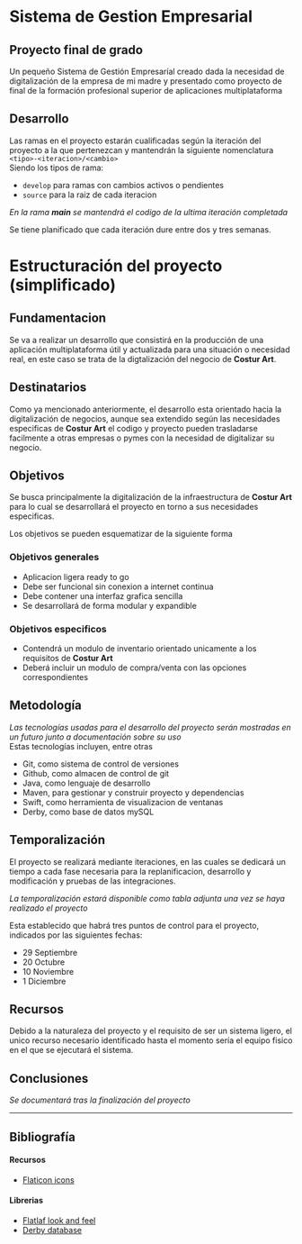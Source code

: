 # Sistema de Gestion Empresarial
## Proyecto final de grado
Un pequeño Sistema de Gestión Empresaríal creado dada la necesidad de digitalización de la empresa de mi madre y presentado como proyecto de final de la formación profesional superior de aplicaciones multiplataforma

## Desarrollo
Las ramas en el proyecto estarán cualificadas según la iteración del proyecto a la que pertenezcan y mantendrán la siguiente nomenclatura
`<tipo>-<iteracion>/<cambio>`  
Siendo los tipos de rama:
- `develop` para ramas con cambios activos o pendientes
- `source` para la raiz de cada iteracion

*En la rama **main** se mantendrá el codigo de la ultima iteración completada*

Se tiene planificado que cada iteración dure entre dos y tres semanas.
# Estructuración del proyecto (simplificado)
## Fundamentacion
Se va a realizar un desarrollo que consistirá en la producción de una aplicación multiplataforma útil y actualizada para una situación o necesidad real, en este caso se trata de la digtalización del negocio de **Costur Art**. 

## Destinatarios
Como ya mencionado anteriormente, el desarrollo esta orientado hacia la digitalización de negocios, aunque sea extendido según las necesidades especificas de **Costur Art** el codigo y proyecto pueden trasladarse facilmente a otras empresas o pymes con la necesidad de digitalizar su negocio.

## Objetivos
Se busca principalmente la digitalización de la infraestructura de **Costur Art** para lo cual se desarrollará el proyecto en torno a sus necesidades especificas.

Los objetivos se pueden esquematizar de la siguiente forma

### Objetivos generales
 - Aplicacion ligera ready to go
 - Debe ser funcional sin conexion a internet continua
 - Debe contener una interfaz grafica sencilla
 - Se desarrollará de forma modular y expandible

### Objetivos especificos
 - Contendrá un modulo de inventario orientado unicamente a los requisitos de **Costur Art**
 - Deberá incluir un modulo de compra/venta con las opciones correspondientes

## Metodología
*Las tecnologías usadas para el desarrollo del proyecto serán mostradas en un futuro junto a documentación sobre su uso*    
Estas tecnologías incluyen, entre otras
* Git, como sistema de control de versiones
* Github, como almacen de control de git
* Java, como lenguaje de desarrollo
* Maven, para gestionar y construir proyecto y dependencias
* Swift, como herramienta de visualizacion de ventanas
* Derby, como base de datos mySQL

## Temporalización 
El proyecto se realizará mediante iteraciones, en las cuales se dedicará un tiempo a cada fase necesaria para la replanificacion, desarrollo y modificación y pruebas de las integraciones.

*La temporalización estará disponible como tabla adjunta una vez se haya realizado el proyecto*

Esta establecido que habrá tres puntos de control para el proyecto, indicados por las siguientes fechas:
- 29 Septiembre
- 20 Octubre
- 10 Noviembre
- 1 Diciembre

## Recursos
Debido a la naturaleza del proyecto y el requisito de ser un sistema ligero, el unico recurso necesario identificado hasta el momento sería el equipo fisico en el que se ejecutará el sistema.

## Conclusiones

*Se documentará tras la finalización del proyecto*

- - -
## Bibliografía
#### Recursos
* [Flaticon icons](https://www.flaticon.es/)

#### Librerias
* [Flatlaf look and feel](https://mvnrepository.com/artifact/com.formdev/flatlaf)
* [Derby database](https://mvnrepository.com/artifact/org.apache.derby/derby)

